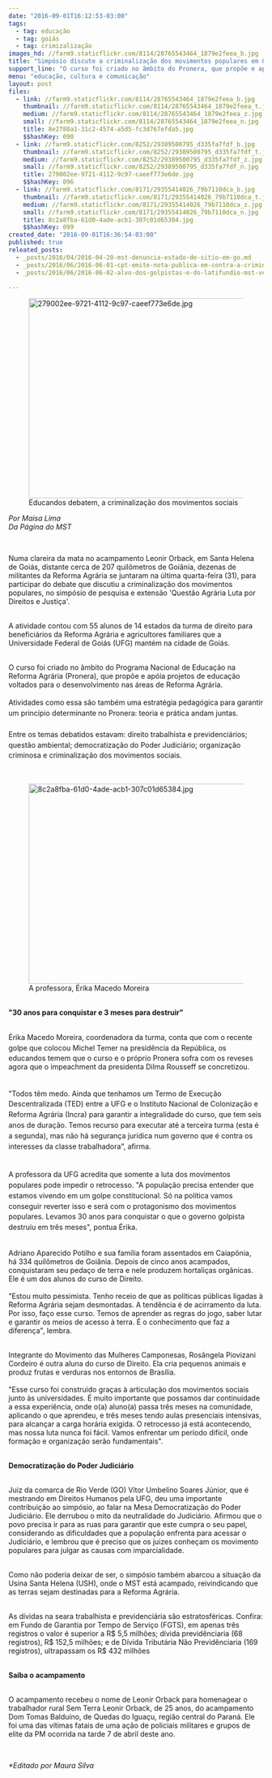 ```yaml
---
date: "2016-09-01T16:12:53-03:00"
tags:
  - tag: educação
  - tag: goiás
  - tag: crimizalização
images_hd: //farm9.staticflickr.com/8114/28765543464_1879e2feea_b.jpg
title: "Simpósio discute a criminalização dos movimentos populares em Goiás "
support_line: "O curso foi criado no âmbito do Pronera, que propõe e apoia projetos de educação voltados para o desenvolvimento nas áreas de Reforma Agrária"
menu: "educação, cultura e comunicação"
layout: post
files:
  - link: //farm9.staticflickr.com/8114/28765543464_1879e2feea_b.jpg
    thumbnail: //farm9.staticflickr.com/8114/28765543464_1879e2feea_t.jpg
    medium: //farm9.staticflickr.com/8114/28765543464_1879e2feea_z.jpg
    small: //farm9.staticflickr.com/8114/28765543464_1879e2feea_n.jpg
    title: 8e2788a1-31c2-4574-a5d5-fc3d767efda5.jpg
    $$hashKey: 090
  - link: //farm9.staticflickr.com/8252/29389500795_d335fa7fdf_b.jpg
    thumbnail: //farm9.staticflickr.com/8252/29389500795_d335fa7fdf_t.jpg
    medium: //farm9.staticflickr.com/8252/29389500795_d335fa7fdf_z.jpg
    small: //farm9.staticflickr.com/8252/29389500795_d335fa7fdf_n.jpg
    title: 279002ee-9721-4112-9c97-caeef773e6de.jpg
    $$hashKey: 096
  - link: //farm9.staticflickr.com/8171/29355414026_79b7110dca_b.jpg
    thumbnail: //farm9.staticflickr.com/8171/29355414026_79b7110dca_t.jpg
    medium: //farm9.staticflickr.com/8171/29355414026_79b7110dca_z.jpg
    small: //farm9.staticflickr.com/8171/29355414026_79b7110dca_n.jpg
    title: 8c2a8fba-61d0-4ade-acb1-307c01d65384.jpg
    $$hashKey: 099
created_date: "2016-09-01T16:36:54-03:00"
published: true
releated_posts:
  - _posts/2016/04/2016-04-20-mst-denuncia-estado-de-sitio-em-go.md
  - _posts/2016/06/2016-06-01-cpt-emite-nota-publica-em-contra-a-criminalizacao-da-luta-pela-terra-em-go.md
  - _posts/2016/06/2016-06-02-alvo-dos-golpistas-e-do-latifundio-mst-ve-aumentar-perseguicao-em-go.md

---
```

<figure class="image"><img alt="279002ee-9721-4112-9c97-caeef773e6de.jpg" height="394" src="//farm9.staticflickr.com/8252/29389500795_d335fa7fdf_b.jpg" width="700" />
<figcaption>Educandos debatem, a criminaliza&ccedil;&atilde;o dos movimentos sociais&nbsp;</figcaption>
</figure>

<p><em>Por Maisa Lima<br />
Da P&aacute;gina do MST&nbsp;</em></p>

<p>&nbsp;</p>

<p>Numa clareira da mata no acampamento Leonir Orback, em Santa Helena de Goi&aacute;s, distante cerca de 207 quil&ocirc;metros de Goi&acirc;nia, dezenas de militantes da Reforma Agr&aacute;ria se juntaram na &uacute;ltima&nbsp;quarta-feira (31), para participar do&nbsp;debate que discutiu a&nbsp;criminaliza&ccedil;&atilde;o dos movimentos populares,&nbsp;no simp&oacute;sio de pesquisa e extens&atilde;o &#39;Quest&atilde;o Agr&aacute;ria Luta por Direitos e Justi&ccedil;a&#39;.</p>

<p><br />
A atividade contou com&nbsp;55 alunos de 14 estados da turma de direito para benefici&aacute;rios da Reforma Agr&aacute;ria e agricultores familiares que a Universidade Federal de Goi&aacute;s (UFG) mant&eacute;m na cidade de Goi&aacute;s.&nbsp;</p>

<p><br />
O curso foi criado no &acirc;mbito do Programa Nacional de Educa&ccedil;&atilde;o na Reforma Agr&aacute;ria (Pronera), que prop&otilde;e e ap&oacute;ia projetos de educa&ccedil;&atilde;o voltados para o desenvolvimento nas &aacute;reas de Reforma Agr&aacute;ria.<br />
<br />
<span style="line-height: 20.8px;">Atividades como essa s&atilde;o tamb&eacute;m&nbsp;uma estrat&eacute;gia pedag&oacute;gica para garantir um princ&iacute;pio determinante no Pronera: teoria e pr&aacute;tica andam juntas.<br />
<br />
Entre os temas debatidos estavam:&nbsp;direito&nbsp;trabalhista&nbsp;e previdenci&aacute;rios; quest&atilde;o ambiental; democratiza&ccedil;&atilde;o do Poder Judici&aacute;rio; organiza&ccedil;&atilde;o criminosa e criminaliza&ccedil;&atilde;o dos movimentos sociais.</span>&nbsp;</p>

<p>&nbsp;</p>

<figure class="image"><img alt="8c2a8fba-61d0-4ade-acb1-307c01d65384.jpg" height="394" src="//farm9.staticflickr.com/8171/29355414026_79b7110dca_b.jpg" width="700" />
<figcaption>A professora, &Eacute;rika Macedo Moreira</figcaption>
</figure>

<p><br />
<strong>&quot;30 anos para conquistar e 3 meses para destruir&quot;</strong></p>

<p><br />
<span style="line-height: 20.8px;">&Eacute;rika Macedo Moreira, coordenadora da turma, conta&nbsp;que com o recente golpe que colocou Michel Temer na presid&ecirc;ncia da Rep&uacute;blica,&nbsp;</span>os educandos&nbsp;temem&nbsp;que o curso e o pr&oacute;prio Pronera sofra com os&nbsp;reveses agora que o impeachment da presidenta Dilma Rousseff se concretizou.</p>

<p style="line-height: 20.8px;"><br />
&quot;Todos t&ecirc;m medo.&nbsp;Ainda que tenhamos um Termo de Execu&ccedil;&atilde;o Descentralizada (TED) entre a UFG e o Instituto Nacional de Coloniza&ccedil;&atilde;o e Reforma Agr&aacute;ria (Incra) para garantir a integralidade do curso, que tem seis anos de dura&ccedil;&atilde;o. Temos recurso para executar at&eacute; a terceira turma (esta &eacute; a segunda), mas n&atilde;o h&aacute; seguran&ccedil;a jur&iacute;dica num governo que &eacute; contra os interesses da classe trabalhadora&quot;, afirma.&nbsp;</p>

<p style="line-height: 20.8px;"><br />
A professora da UFG acredita que somente a luta dos movimentos populares&nbsp;pode impedir o retrocesso. &quot;A popula&ccedil;&atilde;o precisa entender que estamos vivendo em um golpe constitucional. S&oacute; na pol&iacute;tica vamos conseguir reverter isso e ser&aacute; com o protagonismo dos movimentos populares. Levamos 30 anos para conquistar o que o governo golpista destruiu em tr&ecirc;s meses&quot;, pontua &Eacute;rika.</p>

<p><br />
Adriano Aparecido Potilho e sua fam&iacute;lia foram assentados em Caiap&ocirc;nia, h&aacute;&nbsp;334 quil&ocirc;metros de Goi&acirc;nia. Depois de cinco anos acampados, conquistaram seu peda&ccedil;o de terra e nele produzem hortali&ccedil;as org&acirc;nicas. Ele &eacute; um dos alunos do curso de Direito.<br />
<br />
&quot;Estou muito pessimista. Tenho receio de que as pol&iacute;ticas p&uacute;blicas ligadas &agrave; Reforma Agr&aacute;ria sejam desmontadas. A tend&ecirc;ncia &eacute; de acirramento da luta. Por isso, fa&ccedil;o esse curso. Temos de aprender as regras do jogo, saber lutar e garantir os meios de acesso &agrave; terra. &Eacute; o conhecimento que faz a diferen&ccedil;a&quot;,&nbsp;lembra.</p>

<p><br />
Integrante do Movimento das Mulheres Camponesas, Ros&acirc;ngela Piovizani Cordeiro &eacute; outra aluna do curso de Direito. Ela cria pequenos animais e produz frutas e verduras nos&nbsp;entornos de Bras&iacute;lia.<br />
<br />
&quot;Esse curso foi constru&iacute;do gra&ccedil;as &agrave; articula&ccedil;&atilde;o dos movimentos sociais junto &agrave;s universidades. &Eacute; muito importante que possamos dar continuidade a essa experi&ecirc;ncia, onde o(a) aluno(a) passa tr&ecirc;s meses na comunidade, aplicando o que aprendeu, e tr&ecirc;s meses tendo aulas presenciais intensivas, para alcan&ccedil;ar a carga hor&aacute;ria exigida. O retrocesso j&aacute; est&aacute; acontecendo, mas nossa luta nunca foi f&aacute;cil. Vamos enfrentar um per&iacute;odo dif&iacute;cil, onde forma&ccedil;&atilde;o e organiza&ccedil;&atilde;o ser&atilde;o fundamentais&quot;.</p>

<p><br />
<strong>Democratiza&ccedil;&atilde;o do Poder Judici&aacute;rio</strong></p>

<p><br />
Juiz da comarca de Rio Verde (GO) V&iacute;tor Umbelino Soares J&uacute;nior, que &eacute; mestrando em Direitos Humanos pela UFG, deu uma importante contribui&ccedil;&atilde;o ao simp&oacute;sio, ao falar na Mesa Democratiza&ccedil;&atilde;o do Poder Judici&aacute;rio. Ele derrubou o mito da neutralidade do Judici&aacute;rio. Afirmou que o povo precisa ir para as ruas para garantir que este cumpra o seu papel, considerando as dificuldades que a popula&ccedil;&atilde;o enfrenta para acessar o Judici&aacute;rio, e lembrou que &eacute; preciso que os juizes conhe&ccedil;am os movimento populares&nbsp;para julgar as causas com imparcialidade.</p>

<p><br />
Como n&atilde;o poderia deixar de ser, o simp&oacute;sio tamb&eacute;m abarcou a situa&ccedil;&atilde;o da Usina Santa Helena (USH), onde o MST&nbsp;est&aacute; acampado, reivindicando que as terras sejam destinadas para a Reforma Agr&aacute;ria.</p>

<p><br />
As d&iacute;vidas na seara trabalhista e previdenci&aacute;ria s&atilde;o estratosf&eacute;ricas. Confira: em Fundo de Garantia por Tempo de Servi&ccedil;o (FGTS), em apenas tr&ecirc;s registros o valor &eacute; superior a R$ 5,5 milh&otilde;es; d&iacute;vida previd&ecirc;nciaria (68 registros), R$ 152,5 milh&otilde;es; e de D&iacute;vida Tribut&aacute;ria N&atilde;o Previd&ecirc;nciaria (169 registros), ultrapassam os R$ 432 milh&otilde;es</p>

<p><br />
<strong>Saiba o acampamento</strong></p>

<p><br />
O acampamento recebeu o nome de Leonir Orback para homenagear o trabalhador rural Sem Terra Leonir Orback, de 25 anos, do acampamento Dom Tomas Baldu&iacute;no, de Quedas do Igua&ccedil;u, regi&atilde;o central do Paran&aacute;. Ele foi uma das v&iacute;timas fatais de uma a&ccedil;&atilde;o de policiais militares e grupos de elite da PM ocorrida na tarde 7 de abril deste ano.</p>

<p>&nbsp;</p>

<p><em>*Editado por Maura Silva&nbsp;</em></p>
